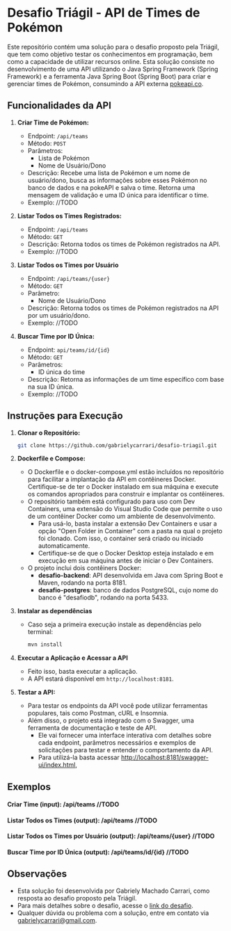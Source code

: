 # Desafio Triágil - API de Times de Pokémon

Este repositório contém uma solução para o desafio proposto pela Triágil, que tem como objetivo testar os conhecimentos em programação, bem como a capacidade de utilizar recursos online. Esta solução consiste no desenvolvimento de uma API utilizando o Java Spring Framework (Spring Framework) e a ferramenta Java Spring Boot (Spring Boot) para criar e gerenciar times de Pokémon, consumindo a API externa [pokeapi.co](https://pokeapi.co/).

## Funcionalidades da API

1. **Criar Time de Pokémon:**
   - Endpoint: `/api/teams`
   - Método: `POST`
   - Parâmetros:
     - Lista de Pokémon
     - Nome de Usuário/Dono
   - Descrição: Recebe uma lista de Pokémon e um nome de usuário/dono, busca as informações sobre esses Pokémon no banco de dados e na pokeAPI e salva o time. Retorna uma mensagem de validação e uma ID única para identificar o time.
   - Exemplo: //TODO

2. **Listar Todos os Times Registrados:**
   - Endpoint: `/api/teams`
   - Método: `GET`
   - Descrição: Retorna todos os times de Pokémon registrados na API.
   - Exemplo: //TODO

3. **Listar Todos os Times por Usuário**
   - Endpoint: `/api/teams/{user}`
   - Método: `GET`
   - Parâmetro:
     - Nome de Usuário/Dono
   - Descrição: Retorna todos os times de Pokémon registrados na API por um usuário/dono.
   - Exemplo: //TODO

4. **Buscar Time por ID Única:**
   - Endpoint: `api/teams/id/{id}`
   - Método: `GET`
   - Parâmetros:
     - ID única do time
   - Descrição: Retorna as informações de um time específico com base na sua ID única.
   - Exemplo: //TODO

## Instruções para Execução

1. **Clonar o Repositório:**
   ```bash
   git clone https://github.com/gabrielycarrari/desafio-triagil.git
   ```
   
2. **Dockerfile e Compose:**
   - O Dockerfile e o docker-compose.yml estão incluídos no repositório para facilitar a implantação da API em contêineres Docker. Certifique-se de ter o Docker instalado em sua máquina e execute os comandos apropriados para construir e implantar os contêineres.
   - O repositório também está configurado para uso com Dev Containers, uma extensão do Visual Studio Code que permite o uso de um contêiner Docker como um ambiente de desenvolvimento.
      - Para usá-lo, basta instalar a extensão Dev Containers e usar a opção "Open Folder in Container" com a pasta na qual o projeto foi clonado. Com isso, o container será criado ou iniciado automaticamente.
      - Certifique-se de que o Docker Desktop esteja instalado e em execução em sua máquina antes de iniciar o Dev Containers.
   - O projeto inclui dois contêiners Docker:
     - **desafio-backend**: API desenvolvida em Java com Spring Boot e Maven, rodando na porta 8181.
     - **desafio-postgres**: banco de dados PostgreSQL, cujo nome do banco é "desafiodb", rodando na porta 5433.


3. **Instalar as dependências**
   - Caso seja a primeira execução instale as dependências pelo terminal:
     
      ```bash
      mvn install
      ```

4. **Executar a Aplicação e Acessar a API**
   - Feito isso, basta executar a aplicação.
   - A API estará disponível em `http://localhost:8181`.


5. **Testar a API:**
   - Para testar os endpoints da API você pode utilizar ferramentas populares, tais como Postman, cURL e Insomnia.
   - Além disso, o projeto está integrado com o Swagger, uma ferramenta de documentação e teste de API.
      - Ele vai fornecer uma interface interativa com detalhes sobre cada endpoint, parâmetros necessários e exemplos de solicitações para testar e entender o comportamento da API.
      - Para utilizá-la basta acessar [http://localhost:8181/swagger-ui/index.html](http://localhost:8181/swagger-ui/index.html),


## Exemplos
#### Criar Time (input): /api/teams //TODO

#### Listar Todos os Times (output): /api/teams //TODO

#### Listar Todos os Times por Usuário (output): /api/teams/{user} //TODO

#### Buscar Time por ID Única (output): /api/teams/id/{id} //TODO


## Observações

- Esta solução foi desenvolvida por Gabriely Machado Carrari, como resposta ao desafio proposto pela Triágil.
- Para mais detalhes sobre o desafio, acesse o [link do desafio](https://github.com/triagilbr/desafio-triagil).
- Qualquer dúvida ou problema com a solução, entre em contato via gabrielycarrari@gmail.com.
